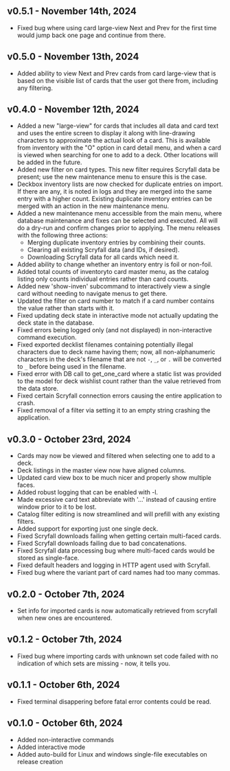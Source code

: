 v0.5.1 - November 14th, 2024
----------------------------
* Fixed bug where using card large-view Next and Prev for the first time would
jump back one page and continue from there.


v0.5.0 - November 13th, 2024
----------------------------
* Added ability to view Next and Prev cards from card large-view that is based
on the visible list of cards that the user got there from, including any
filtering.


v0.4.0 - November 12th, 2024
----------------------------
* Added a new "large-view" for cards that includes all data and card text and
uses the entire screen to display it along with line-drawing characters to
approximate the actual look of a card. This is available from inventory with the
"O" option in card detail menu, and when a card is viewed when searching for one
to add to a deck. Other locations will be added in the future.
* Added new filter on card types. This new filter requires Scryfall data be
present; use the new maintenance menu to ensure this is the case.
* Deckbox inventory lists are now checked for duplicate entries on import. If
there are any, it is noted in logs and they are merged into the same entry with
a higher count. Existing duplicate inventory entries can be merged with an
action in the new maintenance menu.
* Added a new maintenance menu accessible from the main menu, where database
maintenance and fixes can be selected and executed. All will do a dry-run and
confirm changes prior to applying. The menu releases with the following three
actions:
  * Merging duplicate inventory entries by combining their counts.
  * Clearing all existing Scryfall data (and IDs, if desired).
  * Downloading Scryfall data for all cards which need it.
* Added ability to change whether an inventory entry is foil or non-foil.
* Added total counts of inventoryto card master menu, as the catalog listing
only counts individual entries rather than card counts.
* Added new 'show-inven' subcommand to interactively view a single card without
needing to navigate menus to get there.
* Updated the filter on card number to match if a card number contains the value
rather than starts with it.
* Fixed updating deck state in interactive mode not actually updating the deck
state in the database.
* Fixed errors being logged only (and not displayed) in non-interactive command
execution.
* Fixed exported decklist filenames containing potentially illegal characters
due to deck name having them; now, all non-alphanumeric characters in the deck's
filename that are not `-`, `_`, or `.` will be converted to `_` before being
used in the filename.
* Fixed error with DB call to get_one_card where a static list was provided to
the model for deck wishlist count rather than the value retrieved from the
data store.
* Fixed certain Scryfall connection errors causing the entire application to
crash.
* Fixed removal of a filter via setting it to an empty string crashing the
application.


v0.3.0 - October 23rd, 2024
---------------------------
* Cards may now be viewed and filtered when selecting one to add to a deck.
* Deck listings in the master view now have aligned columns.
* Updated card view box to be much nicer and properly show multiple faces.
* Added robust logging that can be enabled with -l.
* Made excessive card text abbreviate with '...' instead of causing entire
window prior to it to be lost.
* Catalog filter editing is now streamlined and will prefill with any existing
filters.
* Added support for exporting just one single deck.
* Fixed Scryfall downloads failing when getting certain multi-faced cards.
* Fixed Scryfall downloads failing due to bad concatenations.
* Fixed Scryfall data processing bug where multi-faced cards would be stored as
single-face.
* Fixed default headers and logging in HTTP agent used with Scryfall.
* Fixed bug where the variant part of card names had too many commas.


v0.2.0 - October 7th, 2024
--------------------------
* Set info for imported cards is now automatically retrieved from scryfall when
new ones are encountered.


v0.1.2 - October 7th, 2024
--------------------------
* Fixed bug where importing cards with unknown set code failed with no
indication of which sets are missing - now, it tells you.


v0.1.1 - October 6th, 2024
--------------------------
* Fixed terminal disappering before fatal error contents could be read.


v0.1.0 - October 6th, 2024
--------------------------
* Added non-interactive commands
* Added interactive mode
* Added auto-build for Linux and windows single-file executables on release
creation